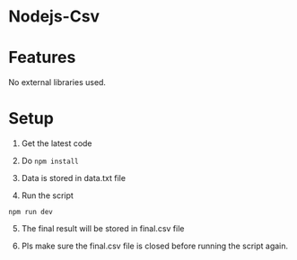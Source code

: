 # Nodejs-Csv 

# Features
No external libraries used.

# Setup

1. Get the latest code

2. Do `npm install`

3. Data is stored in data.txt file

4. Run the script

```
npm run dev
```

5. The final result will be stored in final.csv file

6. Pls make sure the final.csv file is closed before running the script again.

